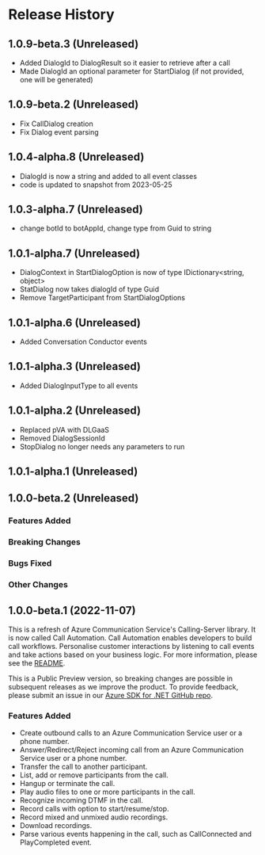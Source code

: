 # Release History

## 1.0.9-beta.3 (Unreleased)
- Added DialogId to DialogResult so it easier to retrieve after a call
- Made DialogId an optional parameter for StartDialog (if not provided, one will be generated)

## 1.0.9-beta.2 (Unreleased)
- Fix CallDialog creation
- Fix Dialog event parsing

## 1.0.4-alpha.8 (Unreleased)
 - DialogId is now a string and added to all event classes
 - code is updated to snapshot from 2023-05-25

## 1.0.3-alpha.7 (Unreleased)
 - change botId to botAppId, change type from Guid to string

## 1.0.1-alpha.7 (Unreleased)
 - DialogContext in StartDialogOption is now of type IDictionary<string, object>
 - StatDialog now takes dialogId of type Guid
 - Remove TargetParticipant from StartDialogOptions

## 1.0.1-alpha.6 (Unreleased)
- Added Conversation Conductor events

## 1.0.1-alpha.3 (Unreleased)
- Added DialogInputType to all events

## 1.0.1-alpha.2 (Unreleased)
- Replaced pVA with DLGaaS
- Removed DialogSessionId
- StopDialog no longer needs any parameters to run

## 1.0.1-alpha.1 (Unreleased)

## 1.0.0-beta.2 (Unreleased)

### Features Added

### Breaking Changes

### Bugs Fixed

### Other Changes

## 1.0.0-beta.1 (2022-11-07)
This is a refresh of Azure Communication Service's Calling-Server library. It is now called Call Automation. Call Automation enables developers to build call workflows. Personalise customer interactions by listening to call events and take actions based on your business logic. For more information, please see the [README][read_me].

This is a Public Preview version, so breaking changes are possible in subsequent releases as we improve the product. To provide feedback, please submit an issue in our [Azure SDK for .NET GitHub repo](https://github.com/Azure/azure-sdk-for-net/issues).

### Features Added
- Create outbound calls to an Azure Communication Service user or a phone number.
- Answer/Redirect/Reject incoming call from an Azure Communication Service user or a phone number.
- Transfer the call to another participant.
- List, add or remove participants from the call.
- Hangup or terminate the call.
- Play audio files to one or more participants in the call.
- Recognize incoming DTMF in the call.
- Record calls with option to start/resume/stop.
- Record mixed and unmixed audio recordings.
- Download recordings.
- Parse various events happening in the call, such as CallConnected and PlayCompleted event.

<!-- LINKS -->
[read_me]: https://github.com/Azure/azure-sdk-for-net/blob/main/sdk/communication/Azure.Communication.CallAutomation/README.md
[Overview]: https://learn.microsoft.com/azure/communication-services/concepts/voice-video-calling/call-automation
[Demo Video]: https://ignite.microsoft.com/sessions/14a36f87-d1a2-4882-92a7-70f2c16a306a
[Incoming Call Concept]: https://learn.microsoft.com/azure/communication-services/concepts/voice-video-calling/incoming-call-notification
[Build a customer interaction workflow using Call Automation]: https://learn.microsoft.com/azure/communication-services/quickstarts/voice-video-calling/callflows-for-customer-interactions
